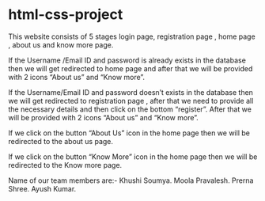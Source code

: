 # html-css-project

This website consists of 5 stages login page, registration page , home page , about us and know more page.

If the Username /Email ID and password is already exists in the database then we will get redirected to home page and after that we will be provided with 2 icons “About us” and “Know more”.

If the Username/Email ID  and password  doesn’t exists in the database then we will get redirected to registration page , after that we need to provide all  the necessary details and then click on the bottom “register”. After that we will be provided with 2 icons “About us” and “Know more”.

If we click on the button “About Us” icon in the home page then we will be redirected to the about us page.

If we click on the button “Know More” icon in the home page then we will be redirected to the Know more page.

Name of our team members are:-
Khushi Soumya.
Moola Pravalesh.
Prerna Shree.
Ayush Kumar.
